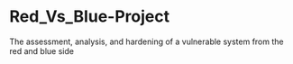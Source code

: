 # Red_Vs_Blue-Project
The assessment, analysis, and hardening of a vulnerable system from the red and blue side
